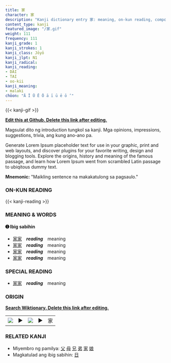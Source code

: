 ```yaml
---
title: 家
character: 家
description: "Kanji dictionary entry 家: meaning, on-kun reading, compounds, origin, related kanji"
content_type: kanji
featured_image: "/家.gif"
weight: 111
frequency: 111
kanji_grade: 1
kanji_strokes: 1
kanji_class: Jōyō
kanji_jlpt: N1
kanji_radical: 
kanji_reading: 
- DAI
- TAI
- oo-kii
kanji_meaning:
- malaki
chōon: "Ā Ī Ū Ē Ō ā ī ū ē ō ’"
---
```

[//]: # (Don't edit the line below. Kanji animated GIF code is automatically generated.)
{{< kanji-gif >}}

[//]: # (Edit below this line.)

**[Edit this at Github. Delete this link after editing.](https://github.com/tim0g/tim/tree/main/content/kanji/家/index.md)**

Magsulat dito ng introduction tungkol sa kanji. Mga opinions, impressions, suggestions, trivia, ang kung ano-ano pa.

Generate Lorem Ipsum placeholder text for use in your graphic, print and web layouts, and discover plugins for your favorite writing, design and blogging tools. Explore the origins, history and meaning of the famous passage, and learn how Lorem Ipsum went from scrambled Latin passage to ubiqitous dummy text.
 
**Mnemonic:** "Maikling sentence na makakatulong sa pagsaulo."

### ON-KUN READING

[//]: # (Don't edit the line below. ON-KUN READING code is automatically generated.)
{{< kanji-reading >}}

### MEANING & WORDS

#### ➊ **Ibig sabihin**
  - [家](../家)[家](../家)　***reading***　meaning
  - [家](../家)[家](../家)　***reading***　meaning
  - [家](../家)[家](../家)　***reading***　meaning
  - [家](../家)[家](../家)　***reading***　meaning

### SPECIAL READING
  - [家](../家)[家](../家)　***reading***　meaning

### ORIGIN

**[Search Wiktionary. Delete this link after editing.](https://wiktionary.org/wiki/家)**
<table class="kanji-table"><tr><td>
<img src="60px-家-bronze.svg.png">
</td><td>▶</td><td>
<img src="60px-家-oracle.svg.png">
</td><td>▶</td>
<td class="kanji-origin">家</td>
</tr></table>

### RELATED KANJI
- Miyembro ng pamilya: [父](../父) [母](../母) [兄](../兄) [弟](../弟) [家](../家) [娘](../娘)
- Magkatulad ang ibig sabihin: [日](../日)
